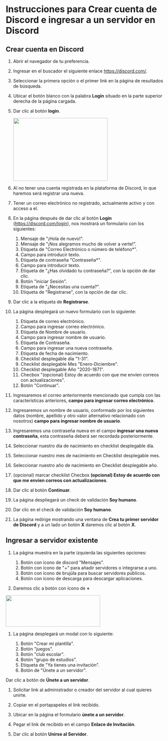 # Instrucciones para Crear cuenta de Discord e ingresar a un servidor en Discord

## Crear cuenta en Discord

1. Abrir el navegador de tu preferencia.

1. Ingresar en el buscador el siguiente enlace https://discord.com/.

1. Seleccionar la primera opción o el primer link en la página de resultados de búsqueda.

1. Ubicar el botón blanco con la palabra **Login** situado en la parte superior derecha de la página cargada.

1. Dar clic al botón **login**.

    <img src="https://user-images.githubusercontent.com/132395694/235979917-342fc5ea-6f74-4bad-bf54-14ecd4e8b88f.jpeg"  width="300px" height="200px" style="float: center" />
  
   

1. Al no tener una cuenta registrada en la plataforma de Discord, lo que haremos será registrar una nueva.

1. Tener un correo electrónico no registrado, actualmente activo y con acceso a el.

1. En la página después de dar clic al botón **Login** (https://discord.com/login), nos mostrará un formulario con los siguientes:  
    1. Mensaje de "¡Hola de nuevo!".
    1. Mensaje de "¡Nos alegramos mucho de volver a verte!".
    1. Etiqueta de "Correo Electrónico o número de teléfono*".
    1. Campo para introducir texto.
    1. Etiqueta de contraseña "Contraseña*".
    1. Campo para introducir texto.
    1. Etiqueta de "¿Has olvidado tu contraseña?", con la opción de dar clic.	
    1. Botón "iniciar Sesión".
    1. Etiqueta de "¿Necesitas una cuenta?".
    1. Etiqueta de "Registrarse", con la opción de dar clic.

1. Dar clic a la etiqueta de **Registrarse**.

1. La página desplegará un nuevo formulario con lo siguiente:
	
    1. Etiqueta de correo electrónico.
    1. Campo para ingresar correo electrónico.
    1. Etiqueta de Nombre de usuario.
    1. Campo para ingresar nombre de usuario.
    1. Etiqueta de Contraseña.
    1. Campo para ingresar una nueva contraseña.
    1. Etiqueta de fecha de nacimiento.
    1. Checklist desplegable día "1-31".
    1. Checklist desplegable Mes "Enero-Diciembre".
    1. Checklist desplegable Año "2020-1871".
    1. Checbox "(opcional) Estoy de acuerdo con que me envíen correos con actualizaciones".
    1. Botón "Continuar".

1. Ingresaremos el correo anteriormente mencionado que cumpla con las características anteriores, **campo para ingresar correo electrónico**.

1. Ingresaremos un nombre de usuario, conformado por los siguientes datos (nombre, apellido y otro valor alternativo relacionado con nosotros) **campo para ingresar nombre de usuario**.

1. Ingresaremos una contraseña nueva en el campo **ingresar una nueva contraseña**, esta contraseña deberá ser recordada posteriormente.

1. Seleccionar nuestro día de nacimiento en checklist desplegable día.

1. Seleccionar nuestro mes de nacimiento en Checklist desplegable mes. 

1. Seleccionar nuestro año de nacimiento en Checklist desplegable año.

1. (opcional) marcar checklist Checbox **(opcional) Estoy de acuerdo con que me envien correos con actualizaciones**.

1. Dar clic al botón **Continuar**.


1. La página despliegará un check de validación **Soy humano**.

1. Dar clic en el check de validación **Soy humano**.

1. La página redirige mostrando una ventana de **Crea tu primer servidor de Discord** y a un lado un botón **X** daremos clic al botón **X**.

## Ingresar a servidor existente

1. La página muestra en la parte izquierda las siguientes opciones:

    1. Botón con ícono de discord "Mensajes".
    1. Botón con ícono de "+" para añadir servidores o integrarse a uno.
    1. Botón con ícono de brujúla para buscar servidores públicos.
    1. Botón con ícono de descarga para descargar aplicaciones.

1. Daremos clic a botón con ícono de **+**
<img src="https://user-images.githubusercontent.com/132395694/235980472-8a7def37-58fa-40cf-b9df-b05bb5526348.png"  width="300px" height="100px" />
  
 

1. La página desplegará un modal con lo siguiente:

    1. Botón "Crear mi plantilla".
    1. Botón "juegos".
    1. Botón "club escolar".
    1. Botón "grupo de estudios".
    1. Etiqueta de "Ya tienes una invitación".
    1. Botón de "Únete a un servidor".

Dar clic a botón de **Únete a un servidor**.  

1. Solicitar link al administrador o creador del servidor al cual quieres unirte.

1. Copiar en el portapapeles el link recibido.

1. Ubicar en la página el formulario **únete a un servidor**.

1. Pegar el link de recibido en el campo **Enlace de Invitación**.

1. Dar clic al botón **Unirse al Servidor**.


